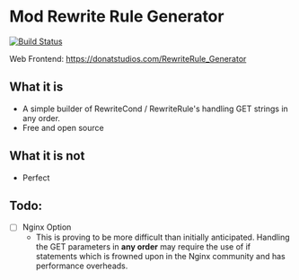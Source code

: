 # Mod Rewrite Rule Generator

[![Build Status](https://travis-ci.org/donatj/Mod-Rewrite-Rule-Generator.svg?branch=master)](https://travis-ci.org/donatj/Mod-Rewrite-Rule-Generator)

Web Frontend: https://donatstudios.com/RewriteRule_Generator

## What it is

* A simple builder of RewriteCond / RewriteRule's handling GET strings in any order.
* Free and open source

## What it is not

* Perfect

## Todo:

* [ ] Nginx Option
	* This is proving to be more difficult than initially anticipated. Handling the GET parameters in **any order** may require the use of
	if statements which is frowned upon in the Nginx community and has performance overheads.
